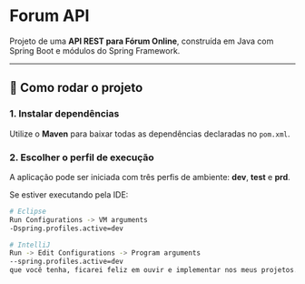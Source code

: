 # Forum API

Projeto de uma **API REST para Fórum Online**, construída em Java com Spring Boot e módulos do Spring Framework.  


---

## 🚀 Como rodar o projeto

### 1. Instalar dependências
Utilize o **Maven** para baixar todas as dependências declaradas no `pom.xml`.

### 2. Escolher o perfil de execução
A aplicação pode ser iniciada com três perfis de ambiente: **dev**, **test** e **prd**.  

Se estiver executando pela IDE:

```bash
# Eclipse
Run Configurations -> VM arguments
-Dspring.profiles.active=dev

# IntelliJ
Run -> Edit Configurations -> Program arguments
--spring.profiles.active=dev
que você tenha, ficarei feliz em ouvir e implementar nos meus projetos.
